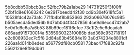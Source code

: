 5b8cdbb50bbcb3ac
52fbc79b2a1abe29
14731f250f3f00ff
52bf1d8e61663242
6e2917beedd42f30
cd9b30ef618fc5a1
10528fdc42a73afc
771fb4bf8b852663
292b06676076c985
b505aecda5ded56b
947bb0d4f3407856
4ce9d6ecc4742ab7
5c0d1d8c6a7a6b53
88b89ec181f6efce
73c1f2e5e6dcada5
866aad915730014a
535596032310086b
dad369c953718191
e2c808932ec7c5f8
2d84a63b45684e19
3a0d74234e8801df
226aa1d014b0eded
a56779df80cb0581
73bac47f883c92fa
5562126e8f9ddb61

